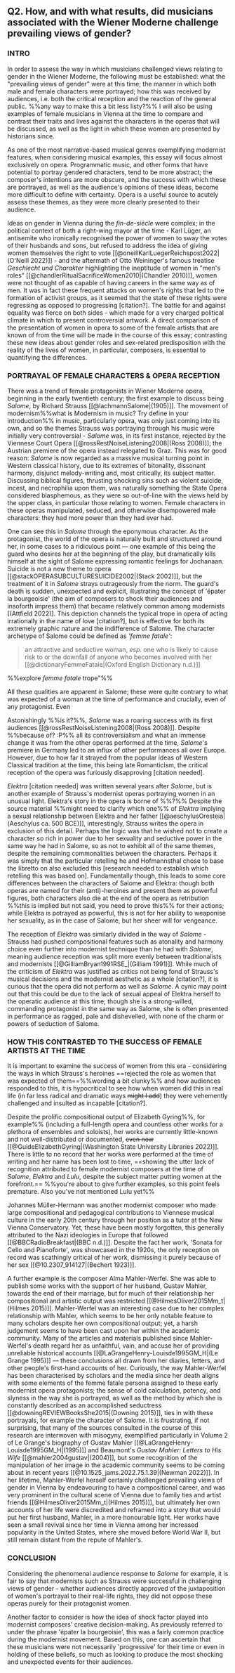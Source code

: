 ## Q2. How, and with what results, did musicians associated with the Wiener Moderne challenge prevailing views of gender?
### INTRO
In order to assess the way in which musicians challenged views relating to gender in the Wiener Moderne, the following must be established: what the "prevailing views of gender" were at this time; the manner in which both male and female characters were portrayed; how this was received by audiences, i.e. both the critical reception and the reaction of the general public. %%any way to make this a bit less listy?%% I will also be using examples of female musicians in Vienna at the time to compare and contrast their traits and lives against the characters in the operas that will be discussed, as well as the light in which these women are presented by historians since.

As one of the most narrative-based musical genres exemplifying modernist features, when considering musical examples, this essay will focus almost exclusively on opera. Programmatic music, and other forms that have potential to portray gendered characters, tend to be more abstract; the composer's intentions are more obscure, and the success with which these are portrayed, as well as the audience's opinions of these ideas, become more difficult to define with certainty. Opera is a useful source to acutely assess these themes, as they were more clearly presented to their audience.

Ideas on gender in Vienna during the *fin-de-siècle* were complex; in the political context of both a right-wing mayor at the time - Karl Lüger, an antisemite who ironically recognised the power of women to sway the votes of their husbands and sons, but refused to address the idea of giving women themselves the right to vote [[@oneillKarlLuegerReichspost2022|(O'Neill 2022)]] - and the aftermath of Otto Weininger's famous treatise *Geschlecht und Charakter* highlighting the ineptitude of women in "men's roles" [[@chandlerRitualSacrificeWomen2010|(Chandler 2010)]], women were not thought of as capable of having careers in the same way as of men. It was in fact these frequent attacks on women's rights that led to the formation of activist groups, as it seemed that the state of these rights were regressing as opposed to progressing [citation?]. The battle for and against equality was fierce on both sides - which made for a very charged political climate in which to present controversial artwork.
A direct comparison of the presentation of women in opera to some of the female artists that are known of from the time will be made in the course of this essay; contrasting these new ideas about gender roles and sex-related predisposition with the reality of the lives of women, in particular, composers, is essential to quantifying the differences.

### PORTRAYAL OF FEMALE CHARACTERS & OPERA RECEPTION
There was a trend of female protagonists in Wiener Moderne opera, beginning in the early twentieth century; the first example to discuss being *Salome*, by Richard Strauss [[@lachmannSalome|(1905)]]. The movement of modernism%%what is Modernism in music? Try define in your introduction%% in music, particularly opera, was only just coming into its own, and so the themes Strauss was portraying through his music were initially very controversial - *Salome* was, in its first instance, rejected by the Viennese Court Opera [[@rossRestNoiseListening2008|(Ross 2008)]]; the Austrian premiere of the opera instead relegated to Graz. This was for good reason: *Salome* is now regarded as a massive musical turning point in Western classical history, due to its extremes of bitonality, dissonant harmony, disjunct melody-writing and, most critically, its subject matter. Discussing biblical figures, thrusting shocking sins such as violent suicide, incest, and necrophilia upon them, was naturally something the State Opera considered blasphemous, as they were so out-of-line with the views held by the upper class, in particular those relating to women. Female characters in these operas manipulated, seduced, and otherwise disempowered male characters: they had more power than they had ever had.

One can see this in *Salome* through the eponymous character. As the protagonist, the world of the opera is naturally built and structured around her, in some cases to a ridiculous point — one example of this being the guard who desires her at the beginning of the play, but dramatically kills himself at the sight of Salome expressing romantic feelings for Jochanaan. Suicide is not a new theme to opera [[@stackOPERASUBCULTURESUICIDE2002|(Stack 2002)]], but the treatment of it in *Salome* strays outrageously from the norm. The guard's death is sudden, unexpected and explicit, illustrating the concept of 'épater la bourgeoisie' (the aim of composers to shock their audiences and insoforth impress them) that became relatively common among modernists [(Attfield 2022)]. This depiction channels the typical trope in opera of acting irrationally in the name of love [citation?], but is effective for both its extremely graphic nature and the indifference of Salome. 
The character archetype of Salome could be defined as *'femme fatale'*: 
> an attractive and seductive woman, _esp._ one who is likely to cause risk to or the downfall of anyone who becomes involved with her [[@dictionaryFemmeFatale|(Oxford English Dictionary n.d.)]]

%%explore *femme fatale* trope"%%

All these qualities are apparent in Salome; these were quite contrary to what was expected of a woman at the time of performance and crucially, even of any protagonist. Even 

Astonishingly %%is it?%%, *Salome* was a roaring success with its first audiences [[@rossRestNoiseListening2008|(Ross 2008)]]. Despite %%because of? :P%% all its controversialism and what an immense change it was from the other operas performed at the time, *Salome*'s premiere in Germany led to an influx of other performances all over Europe. However, due to how far it strayed from the popular ideas of Western Classical tradition at the time, this being late Romanticism, the critical reception of the opera was furiously disapproving [citation needed]. 

*Elektra* [citation needed] was written several years after *Salome*, but is another example of Strauss's modernist operas portraying women in an unusual light. Elektra's story in the opera is borne of %%?%% Despite the source material %%might need to clarify which one%% of *Elektra* implying a sexual relationship between Elektra and her father [[@aeschylusOresteia|(Aeschylus ca. 500 BCE)]], interestingly, Strauss writes the opera in exclusion of this detail. Perhaps the logic was that he wished not to create a character so rich in power due to her sexuality and seductive power in the same way he had in Salome, so as not to exhibit all of the same themes, despite the remaining commonalities between the characters. Perhaps it was simply that the particular retelling he and Hofmannsthal chose to base the libretto on also excluded this [research needed to establish which retelling this was based on]. Fundamentally though, this leads to some core differences between the characters of Salome and Elektra: though both operas are named for their (anti)-heroines and present them as powerful figures, both characters also die at the end of the opera as retribution %%this is implied but not said, you need to prove this%% for their actions; while Elektra is potrayed as powerful, this is not for her ability to weaponise her sexuality, as in the case of Salome, but her sheer will for vengeance.

The reception of *Elektra* was similarly divided in the way of *Salome* - Strauss had pushed compositional features such as atonality and harmony choice even further into modernist technique than he had with *Salome*, meaning  audience reception was split more evenly between traditionalists and modernists [[@GilliamBryan1991RSE_|(Gilliam 1991)]]. While much of the criticism of *Elektra* was justified as critics not being fond of Strauss's musical decisions and the modernist aesthetic as a whole [citation?], it is curious that the opera did not perform as well as *Salome*. A cynic may point out that this could be due to the lack of sexual appeal of Elektra herself to the operatic audience at this time; though she is a strong-willed, commanding protagonist in the same way as Salome, she is often presented in performance as ragged, pale and dishevelled, with none of the charm or powers of seduction of Salome.

### HOW THIS CONTRASTED TO THE SUCCESS OF FEMALE ARTISTS AT THE TIME

It is important to examine the success of women from this era - considering the ways in which Strauss's heroines ==rejected the role as women that was expected of them==%%wording a bit clunky%% and how audiences responded to this, it is hypocritical to see how when women did this in real life (in far less radical and dramatic ways ~~might I add~~) they were vehemently challenged and insulted as incapable [citation?].

Despite the prolific compositional output of Elizabeth Gyring%%, for example%% (including a full-length opera and countless other works for a plethora of ensembles and soloists), her works are currently little-known and not well-distributed or documented, ~~even now~~ [[@GuideElizabethGyring|(Washington State University Libraries 2022)]]. There is little to no record that her works were performed at the time of writing and her name has been lost to time, ==showing the utter lack of recognition attributed to female modernist composers at the time of *Salome*, *Elektra* and *Lulu*, despite the subject matter putting women at the forefront.== %%you're about to give further examples, so this point feels premature. Also you've not mentioned Lulu yet%%

Johannes Müller-Hermann was another modernist composer who made large compositional and pedagogical contributions to Viennese musical culture in the early 20th century through her position as a tutor at the New Vienna Conservatory. Yet, these have been mostly forgotten, this generally attributed to the Nazi ideologies in Europe that followed [[@BBCRadioBreakfast|(BBC n.d.)]]. Despite the fact her work, 'Sonata for Cello and Pianoforte', was showcased in the 1920s, the only reception on record was scathingly critical of her work, dismissing it purely because of her sex [[@10.2307_914127|(Bechert 1923)]]. 

A further example is the composer Alma Mahler-Werfel. She was able to publish some works with the support of her husband, Gustav Mahler, towards the end of their marriage, but for much of their relationship her compositional and artistic output was restricted [[@HilmesOliver2015Mm_t|(Hilmes 2015)]]. Mahler-Werfel was an interesting case due to her complex relationship with Mahler, which seems to be her only notable feature to many scholars despite her own compositional output; yet, a harsh judgement seems to have been cast upon her within the academic community. Many of the articles and materials published since Mahler-Werfel's death regard her as unfaithful, vain, and accuse her of providing unreliable historical accounts [[@LaGrangeHenry-Louisde1995GM_H|(Le Grange 1995)]] — these conclusions all drawn from her diaries, letters, and other people's first-hand accounts of her.
Curiously, the way Mahler-Werfel has been characterised by scholars and the media since her death aligns with some elements of the femme fatale persona assigned to these early modernist opera protagonists; the sense of cold calculation, potency, and slyness in the way she is portrayed, as well as the method by which she is constantly described as an accomplished seductress [[@downingREVIEWBooksShe2015|(Downing 2015)]], ties in with these portrayals, for example the character of Salome. It is frustrating, if not surprising, that many of the sources consulted in the course of this research are interwoven with misogyny, exemplified particularly in Volume 2 of Le Grange's biography of Gustav Mahler [[@LaGrangeHenry-Louisde1995GM_H|(1995)]] and Beaumont's *Gustav Mahler: Letters to His Wife* [[@mahler2004gustav|(2004)]], but some recognition of the manipulation of her image in the academic community seems to be coming about in recent years [[@10.1525_jams.2022.75.1.39|(Newman 2022)]]. In her lifetime, Mahler-Werfel herself certainly challenged prevailing views of gender in Vienna by endeavouring to have a compositional career, and was very prominent in the cultural scene of Vienna due to family ties and artist friends [[@HilmesOliver2015Mm_t|(Hilmes 2015)]], but ultimately her own accounts of her life were discredited and reframed into a story that would put her first husband, Mahler, in a more honourable light. Her works have seen a small revival since her time in Vienna among her increased popularity in the United States, where she moved before World War II, but still remain distant from the repute of Mahler's. 

### CONCLUSION

Considering the phenomenal audience response to *Salome* for example, it is fair to say that modernists such as Strauss were successful in challenging views of gender - whether audiences directly approved of the juxtaposition of women's portrayal to their real-life rights, they did not oppose these operas purely for their protagonist women.

Another factor to consider is how the idea of shock factor played into modernist composers' creative decision-making. As previously referred to under the phrase 'épater la bourgeoisie', this was a fairly common practice during the modernist movement. Based on this, one can ascertain that these musicians were not necessarily 'progressive' for their time or even in holding of these beliefs, so much as looking to produce the most shocking and unexpected events for their audiences.
